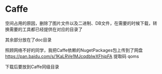 # Caffe
空间占用的原因，删除了图片文件以及二进制、DB文件，在需要的时候下载，转换需要的工具都已经提供在对应的目录了

其余部分放在了doc目录

照顾网络不好的同学，我把Caffe依赖的NugetPackages包上传到了网盘 https://pan.baidu.com/s/1KaLRVe1MJcqdblwXFhjpFA
提取码  qoms

下载后要放到Caffe同级目录